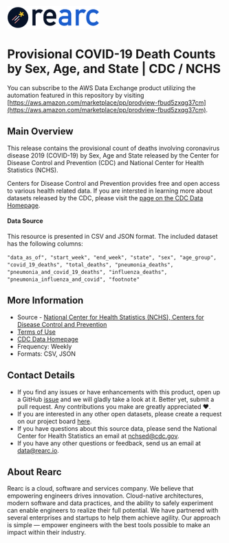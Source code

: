 <a href="https://www.rearc.io/data/">
    <img src="./rearc_logo_rgb.png" alt="Rearc Logo" title="Rearc Logo" height="52" />
</a>

# Provisional COVID-19 Death Counts by Sex, Age, and State | CDC / NCHS

You can subscribe to the AWS Data Exchange product utilizing the automation featured in this repository by visiting [https://aws.amazon.com/marketplace/pp/prodview-fbud5zxqg37cm](https://aws.amazon.com/marketplace/pp/prodview-fbud5zxqg37cm). 

## Main Overview
This release contains the provisional count of deaths involving coronavirus disease 2019 (COVID-19) by Sex, Age and State released by the Center for Disease Control and Prevention (CDC) and National Center for Health Statistics (NCHS).

Centers for Disease Control and Prevention provides free and open access to various health related data. If you are intersted in learning more about datasets released by the CDC, please visit the [page on the CDC Data Homepage](https://data.cdc.gov).

#### Data Source
This resource is presented in CSV and JSON format. The included dataset has the following columns:

`"data_as_of", "start_week", "end_week", "state", "sex", "age_group", "covid_19_deaths", "total_deaths", "pneumonia_deaths", "pneumonia_and_covid_19_deaths", "influenza_deaths", "pneumonia_influenza_and_covid", "footnote"`

## More Information
- Source - [National Center for Health Statistics (NCHS), Centers for Disease Control and Prevention](https://data.cdc.gov/NCHS/Provisional-COVID-19-Death-Counts-by-Sex-Age-and-S/9bhg-hcku) 
- [Terms of Use](https://www.usa.gov/government-works)
- [CDC Data Homepage](https://data.cdc.gov/)
- Frequency: Weekly
- Formats: CSV, JSON

## Contact Details
- If you find any issues or have enhancements with this product, open up a GitHub [issue](https://github.com/rearc-data/covid-19-death-counts-sex-age-state/issues) and we will gladly take a look at it. Better yet, submit a pull request. Any contributions you make are greatly appreciated :heart:.
- If you are interested in any other open datasets, please create a request on our project board [here](https://github.com/rearc-data/covid-datasets-aws-data-exchange/projects/1).
- If you have questions about this source data, please send the National Center for Health Statistics an email at nchsed@cdc.gov.
- If you have any other questions or feedback, send us an email at data@rearc.io.

## About Rearc
Rearc is a cloud, software and services company. We believe that empowering engineers drives innovation. Cloud-native architectures, modern software and data practices, and the ability to safely experiment can enable engineers to realize their full potential. We have partnered with several enterprises and startups to help them achieve agility. Our approach is simple — empower engineers with the best tools possible to make an impact within their industry.
